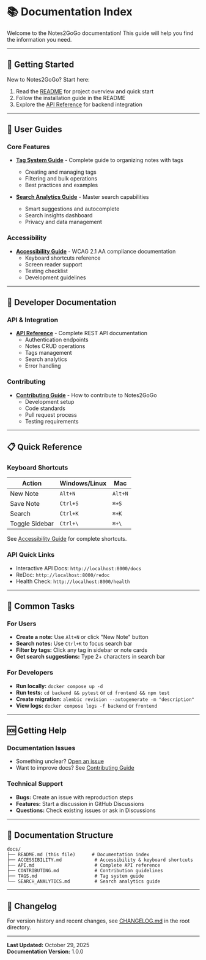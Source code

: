 # 📚 Documentation Index

Welcome to the Notes2GoGo documentation! This guide will help you find the information you need.

---

## 🚀 Getting Started

New to Notes2GoGo? Start here:
1. Read the [README](../README.md) for project overview and quick start
2. Follow the installation guide in the README
3. Explore the [API Reference](./API.md) for backend integration

---

## 📖 User Guides

### Core Features
- **[Tag System Guide](./TAGS.md)** - Complete guide to organizing notes with tags
  - Creating and managing tags
  - Filtering and bulk operations
  - Best practices and examples

- **[Search Analytics Guide](./SEARCH_ANALYTICS.md)** - Master search capabilities
  - Smart suggestions and autocomplete
  - Search insights dashboard
  - Privacy and data management

### Accessibility
- **[Accessibility Guide](./ACCESSIBILITY.md)** - WCAG 2.1 AA compliance documentation
  - Keyboard shortcuts reference
  - Screen reader support
  - Testing checklist
  - Development guidelines

---

## 🔧 Developer Documentation

### API & Integration
- **[API Reference](./API.md)** - Complete REST API documentation
  - Authentication endpoints
  - Notes CRUD operations
  - Tags management
  - Search analytics
  - Error handling

### Contributing
- **[Contributing Guide](./CONTRIBUTING.md)** - How to contribute to Notes2GoGo
  - Development setup
  - Code standards
  - Pull request process
  - Testing requirements

---

## 📋 Quick Reference

### Keyboard Shortcuts
| Action | Windows/Linux | Mac |
|--------|--------------|-----|
| New Note | `Alt+N` | `Alt+N` |
| Save Note | `Ctrl+S` | `⌘+S` |
| Search | `Ctrl+K` | `⌘+K` |
| Toggle Sidebar | `Ctrl+\` | `⌘+\` |

See [Accessibility Guide](./ACCESSIBILITY.md) for complete shortcuts.

### API Quick Links
- Interactive API Docs: `http://localhost:8000/docs`
- ReDoc: `http://localhost:8000/redoc`
- Health Check: `http://localhost:8000/health`

---

## 🎯 Common Tasks

### For Users
- **Create a note:** Use `Alt+N` or click "New Note" button
- **Search notes:** Use `Ctrl+K` to focus search bar
- **Filter by tags:** Click any tag in sidebar or note cards
- **Get search suggestions:** Type 2+ characters in search bar

### For Developers
- **Run locally:** `docker compose up -d`
- **Run tests:** `cd backend && pytest` or `cd frontend && npm test`
- **Create migration:** `alembic revision --autogenerate -m "description"`
- **View logs:** `docker compose logs -f backend` or `frontend`

---

## 🆘 Getting Help

### Documentation Issues
- Something unclear? [Open an issue](https://github.com/GeekTekRob/notes2gogo/issues)
- Want to improve docs? See [Contributing Guide](./CONTRIBUTING.md)

### Technical Support
- **Bugs:** Create an issue with reproduction steps
- **Features:** Start a discussion in GitHub Discussions
- **Questions:** Check existing issues or ask in Discussions

---

## 📝 Documentation Structure

```
docs/
├── README.md (this file)      # Documentation index
├── ACCESSIBILITY.md            # Accessibility & keyboard shortcuts
├── API.md                      # Complete API reference
├── CONTRIBUTING.md             # Contribution guidelines
├── TAGS.md                     # Tag system guide
└── SEARCH_ANALYTICS.md         # Search analytics guide
```

---

## 🔄 Changelog

For version history and recent changes, see [CHANGELOG.md](../CHANGELOG.md) in the root directory.

---

**Last Updated:** October 29, 2025  
**Documentation Version:** 1.0.0
